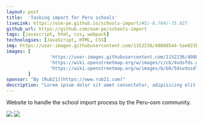 ```yaml
---
layout: post
title:  'Tasking import for Peru schools'
liveLink: https://osm-pe.github.io/schools-import/#5/-8.744/-75.927
github_url: https://github.com/osm-pe/schools-import
tags: [javascript, html, css, webpack]
technologies: [JavaScript, HTML, CSS]
img: https://user-images.githubusercontent.com/1152236/40888544-5ae823b6-671e-11e8-99dc-89b81f948909.gif
images: [
                'https://user-images.githubusercontent.com/1152236/40888544-5ae823b6-671e-11e8-99dc-89b81f948909.gif',
                'https://wiki.openstreetmap.org/w/images/c/cb/4vdsfds.gif',
                'https://wiki.openstreetmap.org/w/images/b/b0/5dsvdssdf.gif'
        ]
sponsor: "By [Rub21](https://www.rub21.com)"
description: "Lorem ipsum dolor sit amet consectetur, adipisicing elit. Ullam sequi voluptatum excepturi amet harum beatae cum quibusdam laudantium, labore nemo, minima quisquam tempora veritatis aliquam reiciendis atque iste at aut? "
---
```

Website to handle the school import process by the Peru-osm community.

![](https://wiki.openstreetmap.org/w/images/c/cb/4vdsfds.gif)
![](https://wiki.openstreetmap.org/w/images/b/b0/5dsvdssdf.gif)